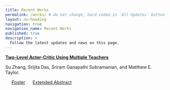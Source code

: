 ```yaml
---
title: Recent Works
permalink: /works/ # do not change, hard-coded in `All Updates` button in the homepage.
layout: no-heading
navigation: true
navigation_name: Recent Works
published: true
description: >
  Follow the latest updates and news on this page.  
---
```

[**Two-Level Actor-Critic Using Multiple Teachers**](https://suzhang94.github.io/TLAC/)

Su Zhang, Srijita Das, Sriram Ganapathi Subramanian, and Matthew E. Taylor.

&nbsp;&nbsp;&nbsp;&nbsp; [Poster](https://suzhang94.github.io/files/TLAC_poster.pdf)
&nbsp;&nbsp;&nbsp;&nbsp; [Extended Abstract](https://suzhang94.github.io/files/TLAC_ExtendedAbstract.pdf)